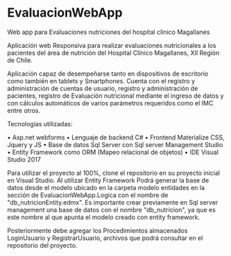 # EvaluacionWebApp
Web app para Evaluaciones nutriciones del hospital clínico Magallanes

Aplicación web Responsiva para realizar evaluaciones nutricionales a los pacientes del área de nutrición del Hospital Clínico Magallanes, XII Región de Chile.

Aplicación capaz de desempeñarse tanto en dispositivos de escritorio como también en tablets y Smartphones. 
Cuenta con el registro y administración de cuentas de usuario, registro y administración de pacientes, registro de Evaluación nutricional mediante el ingreso de datos y con cálculos automáticos de varios parámetros requeridos como el IMC entre otros.

Tecnologías utilizadas:

•	Asp.net webforms
•	Lenguaje de backend C#
•	Frontend Materialize CSS, Jquery y JS
•	Base de datos Sql Server con Sql server Management Studio
•	Entity Framework como ORM (Mapeo relacional de objetos)
•	IDE Visual Studio 2017

Para utilizar el proyecto al 100%, clone el repositorio en su proyecto inicial en Visual Studio. Al utilizar Entity Framework Podrá generar la base de datos desde el modelo ubicado en la carpeta modelo entidades en la sección de EvaluacionWebApp.Logica con el nombre de "db_nutricionEntity.edmx". Es importante crear previamente en Sql server management una base de datos con el nombre "db_nutricion", ya que es este nombre al que apunta el modelo creado con entity framework.

Posteriormente debe agregar los Procedimientos almacenados LoginUsuario y RegistrarUsuario, archivos que podrá consultar en el repositorio del proyecto.





